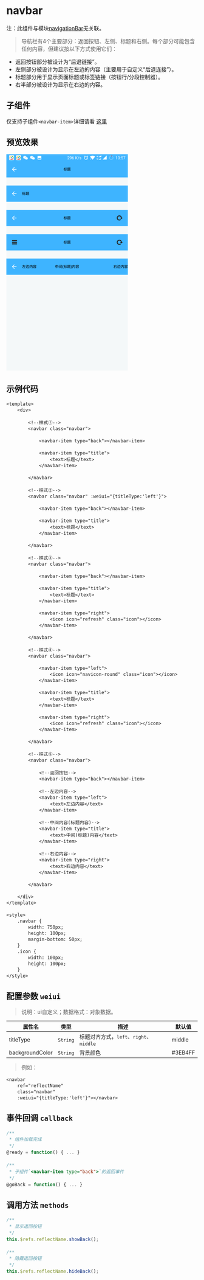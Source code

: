 # navbar

注：此组件与模块[navigationBar](../module/navigationBar.html)无关联。

> 导航栏有4个主要部分：返回按钮、左侧、标题和右侧。每个部分可能包含任何内容，但建议按以下方式使用它们：

* 返回按钮部分被设计为“后退链接”。
* 左侧部分被设计为显示在左边的内容（主要用于自定义“后退连接”）。
* 标题部分用于显示页面标题或标签链接（按钮行/分段控制器）。
* 右半部分被设计为显示在右边的内容。

## 子组件

仅支持子组件`<navbar-item>`详细请看 [这里](./navbar-item.html)

## 预览效果

![](./media/ezgif-5-a47590e158.png)

## 示例代码

```vue
<template>
    <div>

        <!--样式①-->
        <navbar class="navbar">

            <navbar-item type="back"></navbar-item>

            <navbar-item type="title">
                <text>标题</text>
            </navbar-item>

        </navbar>

        <!--样式②-->
        <navbar class="navbar" :weiui="{titleType:'left'}">

            <navbar-item type="back"></navbar-item>

            <navbar-item type="title">
                <text>标题</text>
            </navbar-item>

        </navbar>

        <!--样式③-->
        <navbar class="navbar">

            <navbar-item type="back"></navbar-item>

            <navbar-item type="title">
                <text>标题</text>
            </navbar-item>

            <navbar-item type="right">
                <icon icon="refresh" class="icon"></icon>
            </navbar-item>

        </navbar>

        <!--样式④-->
        <navbar class="navbar">

            <navbar-item type="left">
                <icon icon="navicon-round" class="icon"></icon>
            </navbar-item>

            <navbar-item type="title">
                <text>标题</text>
            </navbar-item>

            <navbar-item type="right">
                <icon icon="refresh" class="icon"></icon>
            </navbar-item>

        </navbar>

        <!--样式⑤-->
        <navbar class="navbar">

            <!--返回按钮-->
            <navbar-item type="back"></navbar-item>

            <!--左边内容-->
            <navbar-item type="left">
                <text>左边内容</text>
            </navbar-item>

            <!--中间内容(标题内容)-->
            <navbar-item type="title">
                <text>中间(标题)内容</text>
            </navbar-item>

            <!--右边内容-->
            <navbar-item type="right">
                <text>右边内容</text>
            </navbar-item>

        </navbar>

    </div>
</template>

<style>
    .navbar {
        width: 750px;
        height: 100px;
        margin-bottom: 50px;
    }
    .icon {
        width: 100px;
        height: 100px;
    }
</style>
```


## 配置参数 `weiui`
>说明：ui自定义；数据格式：对象数据。

| 属性名           | 类型     | 描述                          | 默认值     |
| ------------- | ------ | -------------------------- | ------- |
| titleType |`String`  | 标题对齐方式，`left`、`right`、`middle`         | middle       |
| backgroundColor |`String`  | 背景颜色         | #3EB4FF       |

> 例如：

```vue
<navbar 
    ref="reflectName"
    class="navbar" 
    :weiui="{titleType:'left'}"></navbar>
```

## 事件回调 `callback`

``` js
/**
 * 组件加载完成
 */
@ready = function() { ... }

/**
 * 子组件`<navbar-item type="back">`的返回事件
 */
@goBack = function() { ... }
```

## 调用方法 `methods`

```js
/**
 * 显示返回按钮
 */
this.$refs.reflectName.showBack();

/**
 * 隐藏返回按钮
 */
this.$refs.reflectName.hideBack();
```


